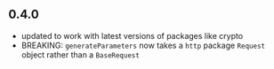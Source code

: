 ## 0.4.0

- updated to work with latest versions of packages like crypto
- BREAKING: `generateParameters` now takes a `http` package `Request` object rather than 
  a `BaseRequest`